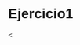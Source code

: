 # Ejercicio1
<<!DOCTYPE html>
<html lang="es">
<head>
    <meta charset="UTF-8">
    <title>Bienvenidos</title>
    <style>
        body {
            font-family: Arial, sans-serif;
        }

        .nav-container {
            display: flex;
            justify-content: space-between;
            align-items: center;
            padding: 10px;
            border-bottom: 1px solid #ccc;
        }

        .nav-left {
            display: flex;
            flex-direction: column;
        }

        .nav-links {
            margin-top: 5px;
        }

        .nav-links a {
            text-decoration: none;
            color: #2a5db0;
            margin: 0 10px;
            font-weight: bold;
        }

        .nav-links span {
            color: #000;
        }

        .image-placeholder {
            width: 50px;
            height: 50px;
            border: 2px solid #000;
            position: relative;
        }

        .image-placeholder::before,
        .image-placeholder::after {
            content: '';
            position: absolute;
            width: 2px;
            height: 100%;
            background-color: #000;
            top: 0;
            left: 50%;
            transform: rotate(45deg);
        }

        .image-placeholder::after {
            transform: rotate(-45deg);
        }
    </style>
</head>
<body>

    <div class="nav-container">
        <div class="nav-left">
            <div><strong>Bienvenidos</strong></div>
            <div class="nav-links">
                <a href="#">Home</a>
                <span>|</span>
                <a href="#">Estudiantes</a>
                <span>|</span>
                <a href="#">Administradores</a>
                <span>|</span>
                <a href="#">Acerca de</a>
            </div>
        </div>
        <div class="image-placeholder"></div>
    </div>

</body>
</html>